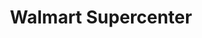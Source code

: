---
title: "Walmart Supercenter"
url: /cheyenne/walmart-supercenter-livingston-avenue/
shop: Supermarkt
---